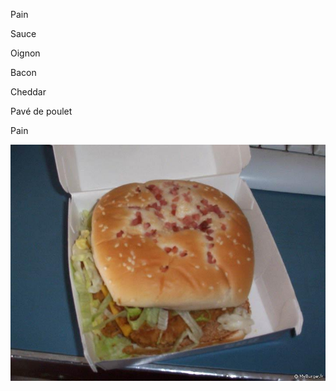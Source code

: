 Pain

Sauce

Oignon

Bacon

Cheddar

Pavé de poulet

Pain

![Burger](./grande_374_mcdonalds_FR_CBO_Chicken_Bacon_Oignons_b_03.jpg)